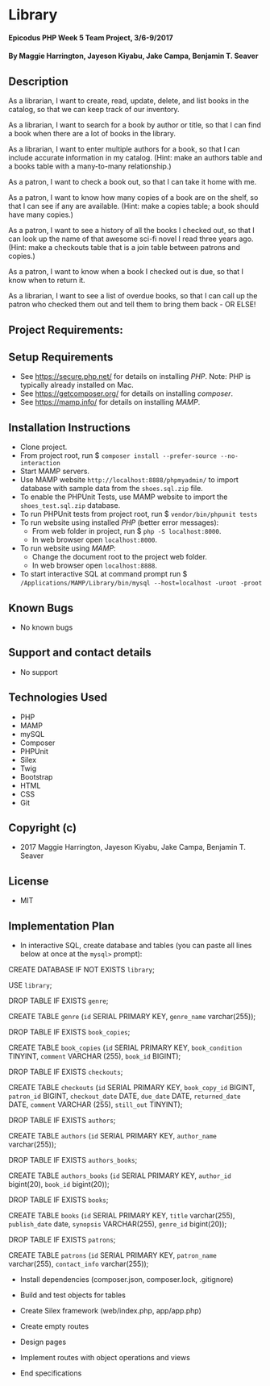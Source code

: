 # Library

#### Epicodus PHP Week 5 Team Project, 3/6-9/2017

#### By Maggie Harrington, Jayeson Kiyabu, Jake Campa, Benjamin T. Seaver

## Description
As a librarian, I want to create, read, update, delete, and list books in the catalog, so that we can keep track of our inventory.

As a librarian, I want to search for a book by author or title, so that I can find a book when there are a lot of books in the library.

As a librarian, I want to enter multiple authors for a book, so that I can include accurate information in my catalog. (Hint: make an authors table and a books table with a many-to-many relationship.)

As a patron, I want to check a book out, so that I can take it home with me.

As a patron, I want to know how many copies of a book are on the shelf, so that I can see if any are available. (Hint: make a copies table; a book should have many copies.)

As a patron, I want to see a history of all the books I checked out, so that I can look up the name of that awesome sci-fi novel I read three years ago. (Hint: make a checkouts table that is a join table between patrons and copies.)

As a patron, I want to know when a book I checked out is due, so that I know when to return it.

As a librarian, I want to see a list of overdue books, so that I can call up the patron who checked them out and tell them to bring them back - OR ELSE!

## Project Requirements:

## Setup Requirements
* See https://secure.php.net/ for details on installing _PHP_.  Note: PHP is typically already installed on Mac.
* See https://getcomposer.org/ for details on installing _composer_.
* See https://mamp.info/ for details on installing _MAMP_.

## Installation Instructions
* Clone project.
* From project root, run $ `composer install --prefer-source --no-interaction`
* Start MAMP servers.
* Use MAMP website `http://localhost:8888/phpmyadmin/` to import database with sample data from the `shoes.sql.zip` file.
* To enable the PHPUnit Tests, use MAMP website to import the `shoes_test.sql.zip` database.
* To run PHPUnit tests from project root, run $ `vendor/bin/phpunit tests`
* To run website using installed _PHP_ (better error messages):
    * From web folder in project, run $ `php -S localhost:8000`.
    * In web browser open `localhost:8000`.
* To run website using _MAMP_:
    * Change the document root to the project web folder.
    * In web browser open `localhost:8888`.
* To start interactive SQL at command prompt run $ `/Applications/MAMP/Library/bin/mysql --host=localhost -uroot -proot`

## Known Bugs
* No known bugs

## Support and contact details
* No support

## Technologies Used
* PHP
* MAMP
* mySQL
* Composer
* PHPUnit
* Silex
* Twig
* Bootstrap
* HTML
* CSS
* Git

## Copyright (c)
* 2017 Maggie Harrington, Jayeson Kiyabu, Jake Campa, Benjamin T. Seaver

## License
* MIT

## Implementation Plan

* In interactive SQL, create database and tables (you can paste all lines below at once at the `mysql>` prompt):

CREATE DATABASE IF NOT EXISTS `library`;

USE `library`;

DROP TABLE IF EXISTS `genre`;

CREATE TABLE `genre` (`id` SERIAL PRIMARY KEY, `genre_name` varchar(255));

DROP TABLE IF EXISTS `book_copies`;

CREATE TABLE `book_copies` (`id` SERIAL PRIMARY KEY, `book_condition` TINYINT, `comment` VARCHAR (255), `book_id` BIGINT);

DROP TABLE IF EXISTS `checkouts`;

CREATE TABLE `checkouts` (`id` SERIAL PRIMARY KEY, `book_copy_id` BIGINT, `patron_id` BIGINT, `checkout_date` DATE, `due_date` DATE, `returned_date` DATE, `comment` VARCHAR (255), `still_out` TINYINT);

DROP TABLE IF EXISTS `authors`;

CREATE TABLE `authors` (`id` SERIAL PRIMARY KEY, `author_name` varchar(255));

DROP TABLE IF EXISTS `authors_books`;

CREATE TABLE `authors_books` (`id` SERIAL PRIMARY KEY, `author_id` bigint(20), `book_id` bigint(20));

DROP TABLE IF EXISTS `books`;

CREATE TABLE `books` (`id` SERIAL PRIMARY KEY, `title` varchar(255), `publish_date` date, `synopsis` VARCHAR(255), `genre_id` bigint(20));

DROP TABLE IF EXISTS `patrons`;

CREATE TABLE `patrons` (`id` SERIAL PRIMARY KEY, `patron_name` varchar(255), `contact_info` varchar(255));

* Install dependencies (composer.json, composer.lock, .gitignore)
* Build and test objects for tables
* Create Silex framework (web/index.php, app/app.php)
* Create empty routes
* Design pages
* Implement routes with object operations and views

* End specifications
